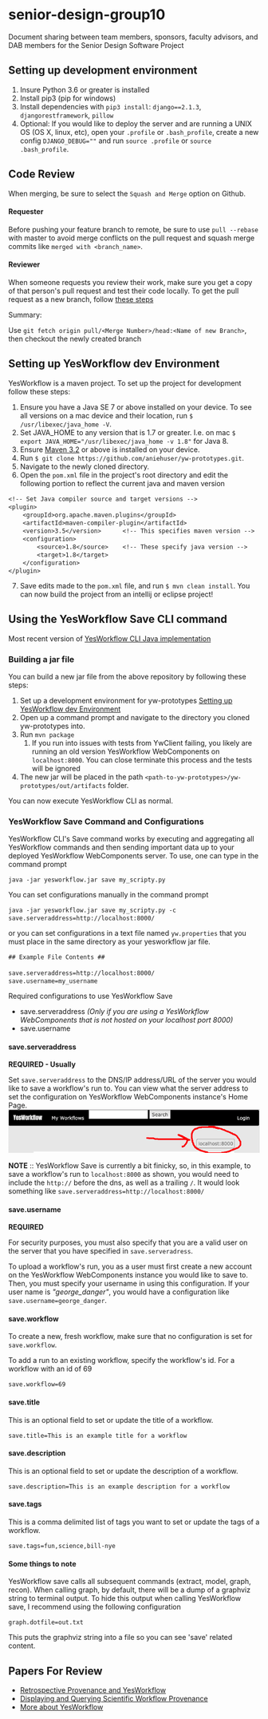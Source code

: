 # senior-design-group10
Document sharing between team members, sponsors, faculty advisors, and DAB members for the Senior Design Software Project

## Setting up development environment

1. Insure Python 3.6 or greater is installed
2. Install pip3 (pip for windows)
3. Install dependencies with `pip3 install`: `django==2.1.3`, `djangorestframework`, `pillow`
4. Optional: If you would like to deploy the server and are running a UNIX OS (OS X, linux, etc), open your `.profile` or `.bash_profile`, create a new config `DJANGO_DEBUG=""` and run `source .profile` or `source .bash_profile`.

## Code Review

When merging, be sure to select the `Squash and Merge` option on Github.

#### Requester

Before pushing your feature branch to remote, be sure to use `pull --rebase` with master to avoid merge conflicts on the pull request and squash merge commits like `merged with <branch_name>`.

#### Reviewer

When someone requests you review their work, make sure you get a copy of that person's pull request and test their code locally. To get the pull request as a new branch, follow [these steps](https://help.github.com/articles/checking-out-pull-requests-locally/#modifying-an-inactive-pull-request-locally)

Summary:

Use `git fetch origin pull/<Merge Number>/head:<Name of new Branch>`, then checkout the newly created branch


## Setting up YesWorkflow dev Environment

YesWorkflow is a maven project. To set up the project for development follow these steps:

1. Ensure you have a Java SE 7 or above installed on your device. To see all versions on a mac device and their location, run `$ /usr/libexec/java_home -V`.
2. Set JAVA_HOME to any version that is 1.7 or greater. I.e. on mac `$ export JAVA_HOME="/usr/libexec/java_home -v 1.8"` for Java 8.
3. Ensure [Maven 3.2](https://maven.apache.org/install.html) or above is installed on your device.
4. Run `$ git clone https://github.com/aniehuser/yw-prototypes.git`.
5. Navigate to the newly cloned directory.
6. Open the `pom.xml` file in the project's root directory and edit the following portion to reflect the current java and maven version
```
<!-- Set Java compiler source and target versions -->
<plugin>
    <groupId>org.apache.maven.plugins</groupId>
    <artifactId>maven-compiler-plugin</artifactId>
    <version>3.5</version>      <!-- This specifies maven version -->
    <configuration>
        <source>1.8</source>    <!-- These specify java version -->
        <target>1.8</target>
    </configuration>
</plugin>
```
7. Save edits made to the `pom.xml` file, and run `$ mvn clean install`. You can now build the project from an intellij or eclipse project!

## Using the YesWorkflow Save CLI command

Most recent version of [YesWorkflow CLI Java implementation](https://github.com/aniehuser/yw-prototypes)

### Building a jar file

You can build a new jar file from the above repository by following these steps:

1. Set up a development environment for yw-prototypes [Setting up YesWorkflow dev Environment](https://github.com/aniehuser/senior-design-group10#setting-up-yesworkflow-dev-environment)
2. Open up a command prompt and navigate to the directory you cloned yw-prototypes into.
3. Run `mvn package`
    1. If you run into issues with tests from YwClient failing, you likely are running an old version YesWorkflow WebComponents on `localhost:8000`. You can close terminate this process and the tests will be ignored
4. The new jar will be placed in the path `<path-to-yw-prototypes>/yw-prototypes/out/artifacts` folder.

You can now execute YesWorkflow CLI as normal. 

### YesWorkflow Save Command and Configurations

YesWorkflow CLI's Save command works by executing and aggregating all YesWorkflow commands and then sending important data up to your deployed YesWorkflow WebComponents server. To use, one can type in the command prompt

```
java -jar yesworkflow.jar save my_scripty.py
```

You can set configurations manually in the command prompt
```
java -jar yesworkflow.jar save my_scripty.py -c save.serveraddress=http://localhost:8000/
```

or you can set configurations in a text file named `yw.properties` that you must place in the same directory as your yesworkflow jar file.

```
## Example File Contents ##

save.serveraddress=http://localhost:8000/
save.username=my_username
```

Required configurations to use YesWorkflow Save
+ save.serveraddress *(Only if you are using a YesWorkflow WebComponents that is not hosted on your localhost port 8000)*
+ save.username

#### save.serveraddress

**REQUIRED - Usually**

Set `save.serveraddress` to the DNS/IP address/URL of the server you would like to save a workflow's run to. 
You can view what the server address to set the configuration on YesWorkflow WebComponents instance's Home Page. 
![Image of instance's DNS](demos/tutorials/dns.png)

**NOTE** :: YesWorkflow Save is currently a bit finicky, so, in this example, to save a workflow's run to `localhost:8000` as shown, you would need to include the `http://` before the dns, as well as a trailing `/`. It would look something like `save.serveraddress=http://localhost:8000/`

#### save.username

**REQUIRED**

For security purposes, you must also specify that you are a valid user on the server that you have specified in `save.serveradress`.

To upload a workflow's run, you as a user must first create a new account on the YesWorkflow WebComponents instance you would like to save to. Then, you must specify your username in using this configuration. If your user name is *"george_danger"*, you would have a configuration like `save.username=george_danger`.

#### save.workflow

To create a new, fresh workflow, make sure that no configuration is set for `save.workflow`.

To add a run to an existing workflow, specify the workflow's id. For a workflow with an id of 69
```
save.workflow=69 
```

#### save.title

This is an optional field to set or update the title of a workflow.
```
save.title=This is an example title for a workflow
```


#### save.description

This is an optional field to set or update the description of a workflow.
```
save.description=This is an example description for a workflow
```

#### save.tags

This is a comma delimited list of tags you want to set or update the tags of a workflow.
```
save.tags=fun,science,bill-nye
```

#### Some things to note

YesWorkflow save calls all subsequent commands (extract, model, graph, recon). When calling graph, by default, there will be a dump of a graphviz string to terminal output. To hide this output when calling YesWorkflow save, I recommend using the following configuration
```
graph.dotfile=out.txt
```

This puts the graphviz string into a file so you can see 'save' related content.


## Papers For Review

* [Retrospective Provenance and YesWorkflow](https://github.com/yesworkflow-org/yw-tapp-15-recon/blob/master/yw-prov-recon-tapp15-submitted.pdf)
* [Displaying and Querying Scientific Workflow Provenance](https://www.researchgate.net/publication/220965045_Provenance_Browser_Displaying_and_Querying_Scientific_Workflow_Provenance_Graphs)
* [More about YesWorkflow](http://www.ijdc.net/article/view/10.1.298/401)

